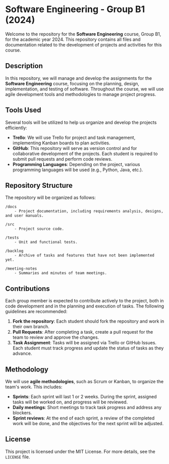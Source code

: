
# Software Engineering - Group B1 (2024)

Welcome to the repository for the **Software Engineering** course, Group B1, for the academic year 2024. This repository contains all files and documentation related to the development of projects and activities for this course.

## Description

In this repository, we will manage and develop the assignments for the **Software Engineering** course, focusing on the planning, design, implementation, and testing of software. Throughout the course, we will use agile development tools and methodologies to manage project progress.

## Tools Used

Several tools will be utilized to help us organize and develop the projects efficiently:

- **Trello**: We will use Trello for project and task management, implementing Kanban boards to plan activities.
- **GitHub**: This repository will serve as version control and for collaborative development of the projects. Each student is required to submit pull requests and perform code reviews.
- **Programming Languages**: Depending on the project, various programming languages will be used (e.g., Python, Java, etc.).

## Repository Structure

The repository will be organized as follows:

```
/docs
    - Project documentation, including requirements analysis, designs, and user manuals.
    
/src
    - Project source code.
    
/tests
    - Unit and functional tests.
    
/backlog
    - Archive of tasks and features that have not been implemented yet.
    
/meeting-notes
    - Summaries and minutes of team meetings.
```

## Contributions

Each group member is expected to contribute actively to the project, both in code development and in the planning and execution of tasks. The following guidelines are recommended:

1. **Fork the repository**: Each student should fork the repository and work in their own branch.
2. **Pull Requests**: After completing a task, create a pull request for the team to review and approve the changes.
3. **Task Assignment**: Tasks will be assigned via Trello or GitHub Issues. Each student must track progress and update the status of tasks as they advance.

## Methodology

We will use **agile methodologies**, such as Scrum or Kanban, to organize the team's work. This includes:

- **Sprints**: Each sprint will last 1 or 2 weeks. During the sprint, assigned tasks will be worked on, and progress will be reviewed.
- **Daily meetings**: Short meetings to track task progress and address any blockers.
- **Sprint reviews**: At the end of each sprint, a review of the completed work will be done, and the objectives for the next sprint will be adjusted.

## License

This project is licensed under the MIT License. For more details, see the `LICENSE` file.

